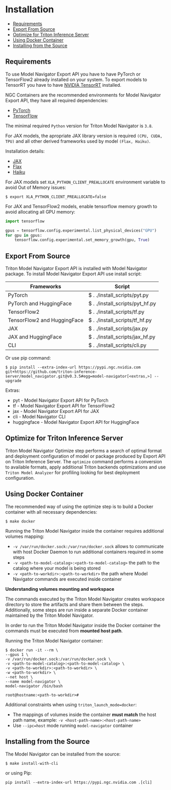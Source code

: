 <!--
Copyright (c) 2021-2022, NVIDIA CORPORATION. All rights reserved.

Licensed under the Apache License, Version 2.0 (the "License");
you may not use this file except in compliance with the License.
You may obtain a copy of the License at

    http://www.apache.org/licenses/LICENSE-2.0

Unless required by applicable law or agreed to in writing, software
distributed under the License is distributed on an "AS IS" BASIS,
WITHOUT WARRANTIES OR CONDITIONS OF ANY KIND, either express or implied.
See the License for the specific language governing permissions and
limitations under the License.
-->
# Installation

<!-- START doctoc generated TOC please keep comment here to allow auto update -->
<!-- DON'T EDIT THIS SECTION, INSTEAD RE-RUN doctoc TO UPDATE -->

- [Requirements](#requirements)
- [Export From Source](#export-from-source)
- [Optimize for Triton Inference Server](#optimize-for-triton-inference-server)
- [Using Docker Container](#using-docker-container)
- [Installing from the Source](#installing-from-the-source)

<!-- END doctoc generated TOC please keep comment here to allow auto update -->

## Requirements
To use Model Navigator Export API you have to have PyTorch or TensorFlow2 already installed on your system.
To export models to TensorRT you have to have [NVIDIA TensorRT](https://developer.nvidia.com/tensorrt) installed.

NGC Containers are the recommended environments for Model Navigator Export API, they have all required dependencies:
- [PyTorch](https://catalog.ngc.nvidia.com/orgs/nvidia/containers/pytorch)
- [TensorFlow](https://catalog.ngc.nvidia.com/orgs/nvidia/containers/tensorflow)

The minimal required `Python` version for Triton Model Navigator is `3.8`.

For JAX models, the apropriate JAX library version is required `(CPU, CUDA, TPU)` and all other derived frameworks used by model `(Flax, Haiku)`.

Installation details:
- [JAX](https://github.com/google/jax#installation)
- [Flax](https://github.com/google/flax#quick-install)
- [Haiku](https://github.com/deepmind/dm-haiku#installation)

For JAX models set `XLA_PYTHON_CLIENT_PREALLOCATE` environment variable to avoid Out of Memory issues:

```shell
$ export XLA_PYTHON_CLIENT_PREALLOCATE=false
```

For JAX and TensorFlow2 models, enable tensorflow memory growth to avoid allocating all GPU memory:

```python
import tensorflow

gpus = tensorflow.config.experimental.list_physical_devices("GPU")
for gpu in gpus:
    tensorflow.config.experimental.set_memory_growth(gpu, True)
```

## Export From Source

Triton Model Navigator Export API is installed with Model Navigator package.
To install Model Navigator Export API use install script:

| Frameworks                  | Script                          |
|-----------------------------|---------------------------------|
| PyTorch                     | $ . ./install_scripts/pyt.py    |
| PyTorch and HuggingFace     | $ . ./install_scripts/pyt_hf.py |
| TensorFlow2                 | $ . ./install_scripts/tf.py     |
| TensorFlow2 and HuggingFace | $ . ./install_scripts/tf_hf.py  |
| JAX                         | $ . ./install_scripts/jax.py    |
| JAX and HuggingFace         | $ . ./install_scripts/jax_hf.py |
| CLI                         | $ . ./install_scripts/cli.py    |

Or use pip command:

```shell
$ pip install --extra-index-url https://pypi.ngc.nvidia.com git+https://github.com/triton-inference-server/model_navigator.git@v0.3.5#egg=model-navigator[<extras,>] --upgrade
```

Extras:
- pyt - Model Navigator Export API for PyTorch
- tf - Model Navigator Export API for TensorFlow2
- jax - Model Navigator Export API for JAX
- cli - Model Navigator CLI
- huggingface - Model Navigator Export API for HuggingFace

## Optimize for Triton Inference Server

Triton Model Navigator Optimize step performs a search of optimal format and deployment configuration
of model or package produced by Export API on Triton Inference Server. The `optimize` command performs
a conversion to available formats, apply additional Triton backends optimizations and use `Triton Model Analyzer` for
profiling looking for best deployment configuration.

## Using Docker Container
The recommended way of using the optimize step is to build a Docker container with all necessary dependencies:
```shell
$ make docker
```

Running the Triton Model Navigator inside the container requires additional volumes mapping:
* `-v /var/run/docker.sock:/var/run/docker.sock` allows to communicate with host Docker Daemon to run additional containers required in some steps
* `-v <path-to-model-catalog>:<path-to-model-catalog>` the path to the catalog where your model is being stored
* `-v <path-to-workdir>:<path-to-workdir>` the path where Model Navigator commands are executed inside container

**Understanding volumes mounting and workspace**

The commands executed by the Triton Model Navigator creates workspace directory to store the artifacts and share them between the steps.
Additionally, some steps are run inside a separate Docker container maintained by the Triton Model Navigator.

In order to run the Triton Model Navigator inside the Docker container the commands must be executed from **mounted host path**.

Running the Triton Model Navigator container:
```shell
$ docker run -it --rm \
--gpus 1 \
-v /var/run/docker.sock:/var/run/docker.sock \
-v <path-to-model-catalog>:<path-to-model-catalog> \
-v <path-to-workdir>:<path-to-workdir> \
-w <path-to-workdir> \
--net host \
--name model-navigator \
model-navigator /bin/bash

root@hostname:<path-to-workdir>#
```

Additional constraints when using `triton_launch_mode=docker`:
* The mappings of volumes inside the container **must match** the host path name, example: `-v <host-path-name>:<host-path-name>`
* Use `--ipc=host` mode running `model-navigator` container

## Installing from the Source

The Model Navigator can be installed from the source:
```shell
$ make install-with-cli
```
or using Pip:
```shell
pip install --extra-index-url https://pypi.ngc.nvidia.com .[cli]
```
